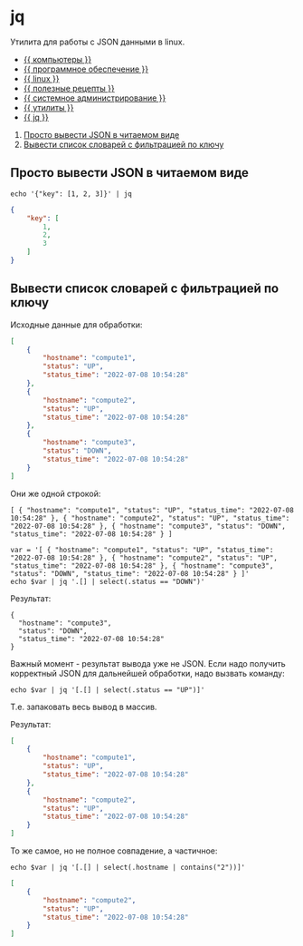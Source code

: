 # jq

Утилита для работы с JSON данными в linux.



- [{{ компьютеры }}](../../__tags/kompytery.md)
- [{{ программное обеспечение }}](../../__tags/programmnoe_obespechenie.md)
- [{{ linux }}](../../__tags/linux.md)
- [{{ полезные рецепты }}](../../__tags/poleznye_retsepty.md)
- [{{ системное администрирование }}](../../__tags/sistemnoe_administrirovanie.md)
- [{{ утилиты }}](../../__tags/utility.md)
- [{{ jq }}](../../__tags/jq.md)


1. [Просто вывести JSON в читаемом виде](#Просто-вывести-JSON-в-читаемом-виде)
1. [Вывести список словарей с фильтрацией по ключу](#Вывести-список-словарей-с-фильтрацией-по-ключу)

## Просто вывести JSON в читаемом виде

```shell
echo '{"key": [1, 2, 3]}' | jq
```

```json
{
    "key": [
        1,
        2,
        3
    ]
}
```

## Вывести список словарей с фильтрацией по ключу

Исходные данные для обработки:

```json
[
    {
        "hostname": "compute1",
        "status": "UP",
        "status_time": "2022-07-08 10:54:28"
    },
    {
        "hostname": "compute2",
        "status": "UP",
        "status_time": "2022-07-08 10:54:28"
    },
    {
        "hostname": "compute3",
        "status": "DOWN",
        "status_time": "2022-07-08 10:54:28"
    }
]
```

Они же одной строкой:

```
[ { "hostname": "compute1", "status": "UP", "status_time": "2022-07-08 10:54:28" }, { "hostname": "compute2", "status": "UP", "status_time": "2022-07-08 10:54:28" }, { "hostname": "compute3", "status": "DOWN", "status_time": "2022-07-08 10:54:28" } ]
```

```shell
var = '[ { "hostname": "compute1", "status": "UP", "status_time": "2022-07-08 10:54:28" }, { "hostname": "compute2", "status": "UP", "status_time": "2022-07-08 10:54:28" }, { "hostname": "compute3", "status": "DOWN", "status_time": "2022-07-08 10:54:28" } ]'
echo $var | jq '.[] | select(.status == "DOWN")'
```

Результат:

```
{
  "hostname": "compute3",
  "status": "DOWN",
  "status_time": "2022-07-08 10:54:28"
}
```

Важный момент - результат вывода уже не JSON. Если надо получить корректный
JSON для дальнейшей обработки, надо вызвать команду:

```shell
echo $var | jq '[.[] | select(.status == "UP")]'
```

Т.е. запаковать весь вывод в массив.

Результат:

```json
[
    {
        "hostname": "compute1",
        "status": "UP",
        "status_time": "2022-07-08 10:54:28"
    },
    {
        "hostname": "compute2",
        "status": "UP",
        "status_time": "2022-07-08 10:54:28"
    }
]
```

То же самое, но не полное совпадение, а частичное:

```shell
echo $var | jq '[.[] | select(.hostname | contains("2"))]'
```

```json
[
    {
        "hostname": "compute2",
        "status": "UP",
        "status_time": "2022-07-08 10:54:28"
    }
]
```
